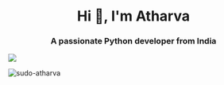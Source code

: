 <h1 align="center">Hi 👋, I'm Atharva</h1>
<h3 align="center">A passionate Python developer from India</h3>
<image src="https://wakatime.com/share/@db7ff86a-0180-4776-8fef-c36d6c03cac5/518585e6-213e-4f51-930a-43d0fc46bb26.svg size=400px">
<p><img align="center" src="https://github-readme-streak-stats.herokuapp.com/?user=sudo-atharva&" alt="sudo-atharva" /></p>
